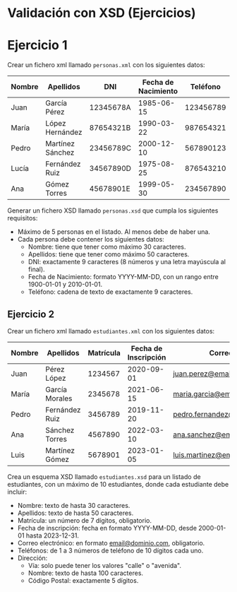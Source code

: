 # Validación con XSD (Ejercicios)

# Ejercicio 1

Crear un fichero xml llamado `personas.xml` con los siguientes datos:

| Nombre      | Apellidos         | DNI         | Fecha de Nacimiento | Teléfono   |
|-------------|-------------------|-------------|----------------------|------------|
| Juan        | García Pérez      | 12345678A   | 1985-06-15          | 123456789  |
| María       | López Hernández   | 87654321B   | 1990-03-22          | 987654321  |
| Pedro       | Martínez Sánchez  | 23456789C   | 2000-12-10          | 567890123  |
| Lucía       | Fernández Ruiz    | 34567890D   | 1975-08-25          | 876543210  |
| Ana         | Gómez Torres      | 45678901E   | 1999-05-30          | 234567890  |


Generar un fichero XSD llamado `personas.xsd` que cumpla los siguientes requisitos:

* Máximo de 5 personas en el listado. Al menos debe de haber una.
* Cada persona debe contener los siguientes datos:
    * Nombre: tiene que tener como máximo 30 caracteres.
    * Apellidos: tiene que tener como máximo 50 caracteres.
    * DNI: exactamente 9 caracteres (8 números y una letra mayúscula al final).
    * Fecha de Nacimiento: formato YYYY-MM-DD, con un rango entre 1900-01-01 y 2010-01-01.
    * Teléfono: cadena de texto de exactamente 9 caracteres.

## Ejercicio 2

Crear un fichero xml llamado `estudiantes.xml` con los siguientes datos:

| Nombre      | Apellidos         | Matrícula | Fecha de Inscripción | Correo                   | Teléfono 1 | Teléfono 2 | Teléfono 3 | Vía     | Nombre de Vía      | Código Postal |
|-------------|-------------------|-----------|-----------------------|--------------------------|------------|------------|------------|---------|---------------------|---------------|
| Juan        | Pérez López       | 1234567   | 2020-09-01           | juan.perez@email.com     | 1234567890 | 9876543210 |            | calle   | Gran Vía           | 28001         |
| María       | García Morales    | 2345678   | 2021-06-15           | maria.garcia@email.com   | 1234509876 | 5432167890 | 6789012345 | avenida | Las Palmas         | 28015         |
| Pedro       | Fernández Ruiz    | 3456789   | 2019-11-20           | pedro.fernandez@email.com| 3456789012 |            |            | calle   | Los Olivos         | 28020         |
| Ana         | Sánchez Torres    | 4567890   | 2022-03-10           | ana.sanchez@email.com    | 4567890123 | 7890123456 |            | avenida | El Prado           | 28025         |
| Luis        | Martínez Gómez    | 5678901   | 2023-01-05           | luis.martinez@email.com  | 8901234567 | 2345678901 | 6789012345 | calle   | La Castellana      | 28030         |

Crea un esquema XSD llamado `estudiantes.xsd` para un listado de estudiantes, con un máximo de 10 estudiantes, donde cada estudiante debe incluir:

* Nombre: texto de hasta 30 caracteres.
* Apellidos: texto de hasta 50 caracteres.
* Matrícula: un número de 7 dígitos, obligatorio.
* Fecha de inscripción: fecha en formato YYYY-MM-DD, desde 2000-01-01 hasta 2023-12-31.
* Correo electrónico: en formato email@dominio.com, obligatorio.
* Teléfonos: de 1 a 3 números de teléfono de 10 dígitos cada uno.
* Dirección:
    * Vía: solo puede tener los valores "calle" o "avenida".
    * Nombre: texto de hasta 100 caracteres.
    * Código Postal: exactamente 5 dígitos.
